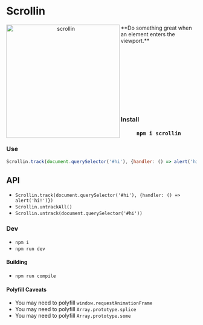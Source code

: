 <h1 align="left"> Scrollin </h1>
<p align="center">
  <img alt="scrollin" width="300px" align="left" src="https://cloud.githubusercontent.com/assets/883126/7601542/595b08ce-f8e5-11e4-9ba5-ee868f3004b9.png"/>
</p>
**Do something great when an element enters the viewport.**

</br></br></br></br></br></br></br></br></br>
### Install
<h4>
  <pre align="center">npm i scrollin</pre>
</h4>

### Use
```js
Scrollin.track(document.querySelector('#hi'), {handler: () => alert('hi!')})
```

## API

* `Scrollin.track(document.querySelector('#hi'), {handler: () => alert('hi!')})`
* `Scrollin.untrackAll()`
* `Scrollin.untrack(document.querySelector('#hi'))`

### Dev

* `npm i`
* `npm run dev`

#### Building

* `npm run compile`

#### Polyfill Caveats

* You may need to polyfill `window.requestAnimationFrame`
* You may need to polyfill `Array.prototype.splice`
* You may need to polyfill `Array.prototype.some`

